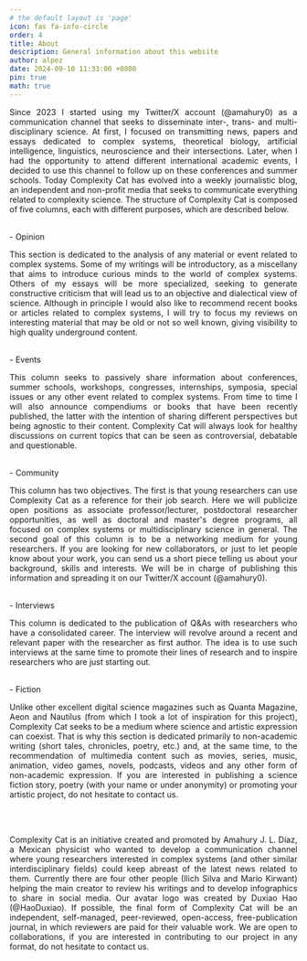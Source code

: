 ```yaml
---
# the default layout is 'page'
icon: fas fa-info-circle
order: 4
title: About
description: General information about this website
author: alpez
date: 2024-09-10 11:33:00 +0800
pin: true
math: true
---
```

<p align="justify">
Since 2023 I started using my Twitter/X account (@amahury0) as a communication channel that seeks to disseminate inter-, trans- and multi-disciplinary science. At first, I focused on transmitting news, papers and essays dedicated to complex systems, theoretical biology, artificial intelligence, linguistics, neuroscience and their intersections. Later, when I had the opportunity to attend different international academic events, I decided to use this channel to follow up on these conferences and summer schools. Today Complexity Cat has evolved into a weekly journalistic blog, an independent and non-profit media that seeks to communicate everything related to complexity science. The structure of Complexity Cat is composed of five columns, each with different purposes, which are described below.
</p>
<br/> 
-  Opinion
<br/>
<p align="justify">
This section is dedicated to the analysis of any material or event related to complex systems. Some of my writings will be introductory, as a miscellany that aims to introduce curious minds to the world of complex systems. Others of my essays will be more specialized, seeking to generate constructive criticism that will lead us to an objective and dialectical view of science. Although in principle I would also like to recommend recent books or articles related to complex systems, I will try to focus my reviews on interesting material that may be old or not so well known, giving visibility to high quality underground content.
</p>
<br/>
-  Events
<br/>
<p align="justify">
This column seeks to passively share information about conferences, summer schools, workshops, congresses, internships, symposia, special issues or any other event related to complex systems. From time to time I will also announce compendiums or books that have been recently published, the latter with the intention of sharing different perspectives but being agnostic to their content. Complexity Cat will always look for healthy discussions on current topics that can be seen as controversial, debatable and questionable.
</p>
<br/>
-  Community
<br/>
<p align="justify">
This column has two objectives. The first is that young researchers can use Complexity Cat as a reference for their job search. Here we will publicize open positions as associate professor/lecturer, postdoctoral researcher opportunities, as well as doctoral and master's degree programs, all focused on complex systems or multidisciplinary science in general. The second goal of this column is to be a networking medium for young researchers. If you are looking for new collaborators, or just to let people know about your work, you can send us a short piece telling us about your background, skills and interests. We will be in charge of publishing this information and spreading it on our Twitter/X account (@amahury0).
</p>
<br/>
-  Interviews
<br/>
<p align="justify">
This column is dedicated to the publication of Q&As with researchers who have a consolidated career. The interview will revolve around a recent and relevant paper with the researcher as first author. The idea is to use such interviews at the same time to promote their lines of research and to inspire researchers who are just starting out. 
</p>
<br/>
-  Fiction
<br/>
<p align="justify">
Unlike other excellent digital science magazines such as Quanta Magazine, Aeon and Nautilus (from which I took a lot of inspiration for this project), Complexity Cat seeks to be a medium where science and artistic expression can coexist. That is why this section is dedicated primarily to non-academic writing (short tales, chronicles, poetry, etc.) and, at the same time, to the recommendation of multimedia content such as movies, series, music, animation, video games, novels, podcasts, videos and any other form of non-academic expression. If you are interested in publishing a science fiction story, poetry (with your name or under anonymity) or promoting your artistic project, do not hesitate to contact us.
</p>
<br/><br/>
<p align="justify">
Complexity Cat is an initiative created and promoted by Amahury J. L. Díaz, a Mexican physicist who wanted to develop a communication channel where young researchers interested in complex systems (and other similar interdisciplinary fields) could keep abreast of the latest news related to them. Currently there are four other people (Ilich Silva and Mario Kirwant) helping the main creator to review his writings and to develop infographics to share in social media. Our avatar logo was created by Duxiao Hao (@HaoDuxiao). If possible, the final form of Complexity Cat will be an independent, self-managed, peer-reviewed, open-access, free-publication journal, in which reviewers are paid for their valuable work. We are open to collaborations, if you are interested in contributing to our project in any format, do not hesitate to contact us.
</p>

